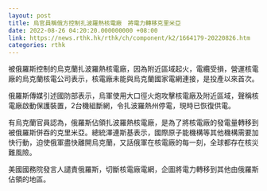 ```yaml
---
layout: post
title: 烏官員稱俄方控制扎波羅熱核電廠　將電力轉移克里米亞
date: 2022-08-26 04:20:20.000000000 +08:00
link: https://news.rthk.hk/rthk/ch/component/k2/1664179-20220826.htm
categories: rthk
---
```


被俄羅斯控制的烏克蘭扎波羅熱核電廠，因為附近區域起火，電纜受損，營運核電廠的烏克蘭核電公司表示，核電廠未能與烏克蘭國家電網連接，是投產以來首次。

俄羅斯傳媒引述國防部表示，烏軍使用大口徑火炮攻擊核電廠及附近區域，聲稱核電廠啟動保護裝置，2台機組斷網，令扎波羅熱州停電，現時已恢復供電。

有烏克蘭官員認為，俄羅斯佔領扎波羅熱核電廠，是為了將核電廠的發電量轉移到被俄羅斯併吞的克里米亞。總統澤連斯基表示，國際原子能機構等其他機構需要加快行動，迫使俄軍盡快離開烏克蘭，又話俄軍在核電廠的每一刻，全球都存在核災難風險。

美國國務院發言人譴責俄羅斯，切斷核電廠電網，企圖將電力轉移到其他由俄羅斯佔領的地區。
